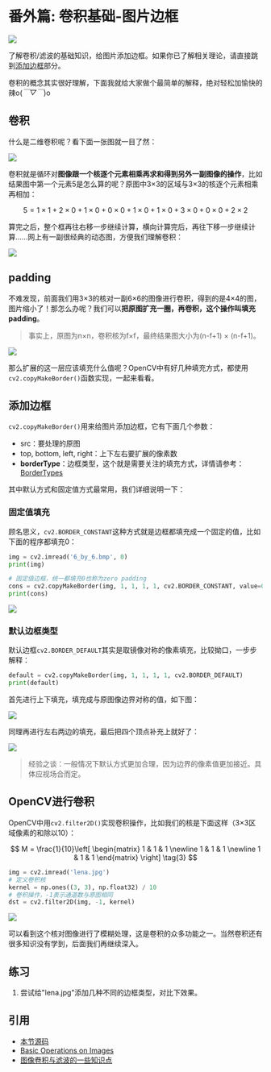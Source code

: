 # 番外篇: 卷积基础-图片边框

![](http://blog.codec.wang/cv2_understand_padding.jpg)

了解卷积/滤波的基础知识，给图片添加边框。如果你已了解相关理论，请直接跳到[添加边框]()部分。

卷积的概念其实很好理解，下面我就给大家做个最简单的解释，绝对轻松加愉快的辣o\(_￣▽￣_\)o

## 卷积

什么是二维卷积呢？看下面一张图就一目了然：

![](http://blog.codec.wang/cv2_understand_convolution.jpg)

卷积就是循环对**图像跟一个核逐个元素相乘再求和得到另外一副图像的操作**，比如结果图中第一个元素5是怎么算的呢？原图中3×3的区域与3×3的核逐个元素相乘再相加：

$$
5=1\times1+2\times0+1\times0+0\times0+1\times0+1\times0+3\times0+0\times0+2\times2
$$

算完之后，整个框再往右移一步继续计算，横向计算完后，再往下移一步继续计算……网上有一副很经典的动态图，方便我们理解卷积：

![](http://blog.codec.wang/cv2_understand_cnn.gif)

## padding

不难发现，前面我们用3×3的核对一副6×6的图像进行卷积，得到的是4×4的图，图片缩小了！那怎么办呢？我们可以**把原图扩充一圈，再卷积，这个操作叫填充padding**。

> 事实上，原图为n×n，卷积核为f×f，最终结果图大小为\(n-f+1\) × \(n-f+1\)。

![](http://blog.codec.wang/cv2_understand_padding.jpg)

那么扩展的这一层应该填充什么值呢？OpenCV中有好几种填充方式，都使用`cv2.copyMakeBorder()`函数实现，一起来看看。

## 添加边框

`cv2.copyMakeBorder()`用来给图片添加边框，它有下面几个参数：

* src：要处理的原图
* top, bottom, left, right：上下左右要扩展的像素数
* **borderType**：边框类型，这个就是需要关注的填充方式，详情请参考：[BorderTypes](https://docs.opencv.org/3.3.1/d2/de8/group__core__array.html#ga209f2f4869e304c82d07739337eae7c5)

其中默认方式和固定值方式最常用，我们详细说明一下：

### 固定值填充

顾名思义，`cv2.BORDER_CONSTANT`这种方式就是边框都填充成一个固定的值，比如下面的程序都填充0：

```python
img = cv2.imread('6_by_6.bmp', 0)
print(img)

# 固定值边框，统一都填充0也称为zero padding
cons = cv2.copyMakeBorder(img, 1, 1, 1, 1, cv2.BORDER_CONSTANT, value=0)
print(cons)
```

![](http://blog.codec.wang/cv2_zero_padding_output.jpg)

### 默认边框类型

默认边框`cv2.BORDER_DEFAULT`其实是取镜像对称的像素填充，比较拗口，一步步解释：

```python
default = cv2.copyMakeBorder(img, 1, 1, 1, 1, cv2.BORDER_DEFAULT)
print(default)
```

首先进行上下填充，填充成与原图像边界对称的值，如下图：

![](http://blog.codec.wang/cv2_up_down_padding_first.jpg)

同理再进行左右两边的填充，最后把四个顶点补充上就好了：

![](http://blog.codec.wang/cv2_right_left_padding_second2.jpg)

> 经验之谈：一般情况下默认方式更加合理，因为边界的像素值更加接近。具体应视场合而定。

## OpenCV进行卷积

OpenCV中用`cv2.filter2D()`实现卷积操作，比如我们的核是下面这样（3×3区域像素的和除以10）：

$$
M = \frac{1}{10}\left[
 \begin{matrix}
   1 & 1 & 1 \newline
   1 & 1 & 1 \newline
   1 & 1 & 1
  \end{matrix}
  \right] \tag{3}
$$

```python
img = cv2.imread('lena.jpg')
# 定义卷积核
kernel = np.ones((3, 3), np.float32) / 10
# 卷积操作，-1表示通道数与原图相同
dst = cv2.filter2D(img, -1, kernel)
```

![](http://blog.codec.wang/cv2_convolution_kernel_3_3.jpg)

可以看到这个核对图像进行了模糊处理，这是卷积的众多功能之一。当然卷积还有很多知识没有学到，后面我们再继续深入。

## 练习

1. 尝试给"lena.jpg"添加几种不同的边框类型，对比下效果。

## 引用

* [本节源码](https://github.com/codecwang/OpenCV-Python-Tutorial/tree/master/Extra-08-Padding-and-Convolution)
* [Basic Operations on Images](http://opencv-python-tutroals.readthedocs.io/en/latest/py_tutorials/py_core/py_basic_ops/py_basic_ops.html)
* [图像卷积与滤波的一些知识点](http://blog.csdn.net/zouxy09/article/details/49080029)

